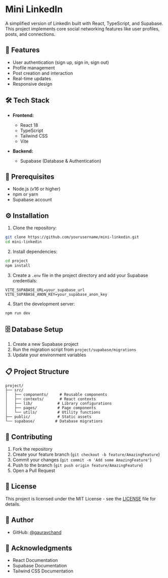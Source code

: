 # Mini LinkedIn

A simplified version of LinkedIn built with React, TypeScript, and Supabase. This project implements core social networking features like user profiles, posts, and connections.

## 🚀 Features

- User authentication (sign up, sign in, sign out)
- Profile management
- Post creation and interaction
- Real-time updates
- Responsive design

## 🛠️ Tech Stack

- **Frontend:**
  - React 18
  - TypeScript
  - Tailwind CSS
  - Vite

- **Backend:**
  - Supabase (Database & Authentication)

## 📝 Prerequisites

- Node.js (v16 or higher)
- npm or yarn
- Supabase account

## ⚙️ Installation

1. Clone the repository:
```bash
git clone https://github.com/yourusername/mini-linkedin.git
cd mini-linkedin
```

2. Install dependencies:
```bash
cd project
npm install
```

3. Create a `.env` file in the project directory and add your Supabase credentials:
```env
VITE_SUPABASE_URL=your_supabase_url
VITE_SUPABASE_ANON_KEY=your_supabase_anon_key
```

4. Start the development server:
```bash
npm run dev
```

## 🗄️ Database Setup

1. Create a new Supabase project
2. Run the migration script from `project/supabase/migrations`
3. Update your environment variables

## 📋 Project Structure

```
project/
├── src/
│   ├── components/     # Reusable components
│   ├── contexts/       # React contexts
│   ├── lib/           # Library configurations
│   ├── pages/         # Page components
│   └── utils/         # Utility functions
├── public/            # Static assets
└── supabase/         # Database migrations
```

## 🤝 Contributing

1. Fork the repository
2. Create your feature branch (`git checkout -b feature/AmazingFeature`)
3. Commit your changes (`git commit -m 'Add some AmazingFeature'`)
4. Push to the branch (`git push origin feature/AmazingFeature`)
5. Open a Pull Request

## 📄 License

This project is licensed under the MIT License - see the [LICENSE](LICENSE) file for details.

## 👤 Author

- GitHub: [@gauravchand](https://github.com/gauravchand)

## 🙏 Acknowledgments

- React Documentation
- Supabase Documentation
- Tailwind CSS Documentation
